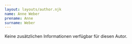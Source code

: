 ```yaml
---
layout: layouts/author.njk
name: Anne Weber
prename: Anne
surname: Weber
---
```

Keine zusätzlichen Informationen verfügbar für diesen Autor.
